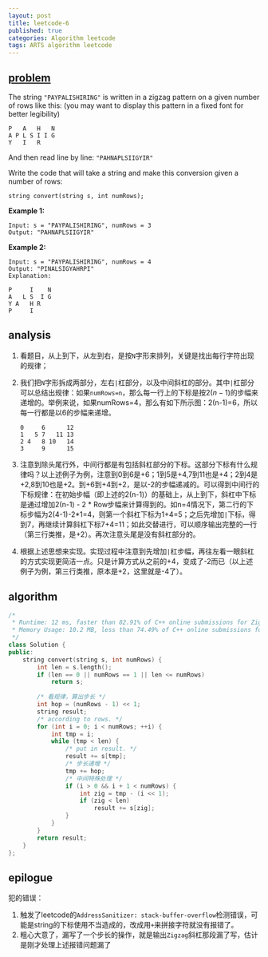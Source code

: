 ```yaml
---
layout: post
title: leetcode-6
published: true
categories: Algorithm leetcode
tags: ARTS algorithm leetcode
---
```


## [problem](https://leetcode.com/problems/zigzag-conversion/)

The string `"PAYPALISHIRING"` is written in a zigzag pattern on a given number of rows like this: (you may want to display this pattern in a fixed font for better legibility)

```
P   A   H   N
A P L S I I G
Y   I   R
```

And then read line by line: `"PAHNAPLSIIGYIR"`

Write the code that will take a string and make this conversion given a number of rows:

```
string convert(string s, int numRows);
```

**Example 1:**

```
Input: s = "PAYPALISHIRING", numRows = 3
Output: "PAHNAPLSIIGYIR"
```

**Example 2:**

```
Input: s = "PAYPALISHIRING", numRows = 4
Output: "PINALSIGYAHRPI"
Explanation:

P     I    N
A   L S  I G
Y A   H R
P     I
```

## analysis

1. 看题目，从上到下，从左到右，是按`N`字形来排列，关键是找出每行字符出现的规律；

2. 我们把`N`字形拆成两部分，左右`|`杠部分，以及中间斜杠的部分。其中`|`杠部分可以总结出规律：如果`numRows=n`，那么每一行上的下标是按$2(n-1)$的步幅来递增的。举例来说，如果numRows=4，那么有如下所示图：2(n-1)=6，所以每一行都是以6的步幅来递增。

   ```
   0     6      12
   1   5 7   11 13
   2 4   8 10   14
   3     9      15
   ```

3. 注意到除头尾行外，中间行都是有包括斜杠部分的下标。这部分下标有什么规律吗？以上述例子为例，注意到0到6是+6；1到5是+4,7到11也是+4；2到4是+2,8到10也是+2。到+6到+4到+2，是以-2的步幅递减的。可以得到中间行的下标规律：在初始步幅（即上述的2(n-1)）的基础上，从上到下，斜杠中下标是通过增加2(n-1) - 2 * Row步幅来计算得到的。如n=4情况下，第二行的下标步幅为2(4-1)-2*1=4，则第一个斜杠下标为1+4=5；之后先增加`|`下标，得到7，再继续计算斜杠下标7+4=11；如此交替进行，可以顺序输出完整的一行（第三行类推，是+2）。再次注意头尾是没有斜杠部分的。
4. 根据上述思想来实现。实现过程中注意到先增加`|`杠步幅，再往左看一眼斜杠的方式实现更简洁一点。只是计算方式从之前的+4，变成了-2而已（以上述例子为例，第三行类推，原本是+2，这里就是-4了）。

## algorithm

```c++
/*
 * Runtime: 12 ms, faster than 82.91% of C++ online submissions for ZigZag Conversion.
 * Memory Usage: 10.2 MB, less than 74.49% of C++ online submissions for ZigZag Conversion.
 */
class Solution {
public:
    string convert(string s, int numRows) {
        int len = s.length();
        if (len == 0 || numRows == 1 || len <= numRows)
            return s;
        
        /* 看规律，算出步长 */
        int hop = (numRows - 1) << 1;
        string result;
        /* according to rows. */
        for (int i = 0; i < numRows; ++i) {
            int tmp = i;
            while (tmp < len) {
                /* put in result. */
                result += s[tmp];
                /* 步长递增 */
                tmp += hop;      
                /* 中间特殊处理 */
                if (i > 0 && i + 1 < numRows) {
                    int zig = tmp - (i << 1);
                    if (zig < len)
                        result += s[zig];
                }
            }
        }
        return result;
    }
};
```



## epilogue

犯的错误：

1. 触发了leetcode的`AddressSanitizer: stack-buffer-overflow`检测错误，可能是string的下标使用不当造成的，改成用`+`来拼接字符就没有报错了。
2. 粗心大意了，漏写了一个步长的操作，就是输出`Zigzag`斜杠那段漏了写，估计是刚才处理上述报错问题漏了